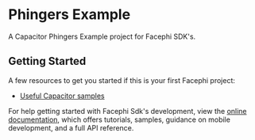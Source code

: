 # Phingers Example

A Capacitor Phingers Example project for Facephi SDK's.

## Getting Started

A few resources to get you started if this is your first Facephi project:

- [Useful Capacitor samples](https://github.com/facephi/sdk-mobile-capacitor-samples/tree/master/2.0.0/example-phingers)

For help getting started with Facephi Sdk's development, view the
[online documentation](https://facephi.github.io/sdk-mobile-documentation/docs/capacitor/Mobile_SDK), which offers tutorials,
samples, guidance on mobile development, and a full API reference.
